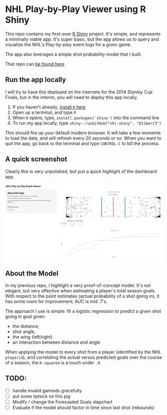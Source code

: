 # NHL Play-by-Play Viewer using R Shiny

This repo contains my first-ever [R Shiny](http://www.rstudio.com/shiny/) project.  It's simple, and represents a minimally viable app. It's super basic, but the app allows us to query and visualize the NHL's Play-by-play event logs for a given game.  

The app also leverages a simple shot probability model that I built. 

That repo can [be found here](https://github.com/Btibert3/nhl-pbp).

## Run the app locally

I will try to have this deployed on the internets for the 2014 Stanley Cup Finals, but in the interim, you will need to deploy this app locally.

1.  If you haven't already, [install `R` here](http://cran.us.r-project.org/)  
2.  Open up a terminal, and type `R`  
3.  When `R` opens, type, `install.packages('shiny')` into the command line  
4.  To run my app locally, type `shiny::runGitHub("nhl-shiny", "btibert3")`  

This should fire up your default modern browser.  It will take a few moments to load the data, and will refresh every 20 seconds or so.  When you want to quit the app, go back to the terminal and type `CONTROL-C` to kill the process.

## A quick screenshot

Clearly this is very unpolished, but just a quick highlight of the dashboard app.

![dashboard](screenshot.png)

## About the Model

In my previous repo, I highlight a very proof-of-concept model. It's not elegant, but very effective when estimating a player's total season goals.  With respect to the point estimates (actual probability of a shot going in), it has some room for improvement; AUC is mid .7's.

The approach I use is simple: fit a logistic regression to predict a given shot going in goal given:

- the distance,  
- shot angle,  
- the wing (left/right)  
- an interaction between distance and angle

When applying the model to every shot from a player (identified by the NHL `playerid`), and correlating the actual versus predicted goals over the course of a season, the `R-squared` is a touch under `.9`. 

## TODO:

- [ ] handle invalid gameids gracefully
- [ ] put some liptsick on this pig
- [ ] Modify / change the Forecasted Goals stepchart
- [ ] Evaluate if the model should factor in time since last shot (rebounds)
